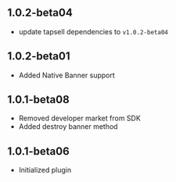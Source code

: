 ## 1.0.2-beta04

- update tapsell dependencies to `v1.0.2-beta04`

## 1.0.2-beta01

- Added Native Banner support

## 1.0.1-beta08

- Removed developer market from SDK
- Added destroy banner method

## 1.0.1-beta06

- Initialized plugin
